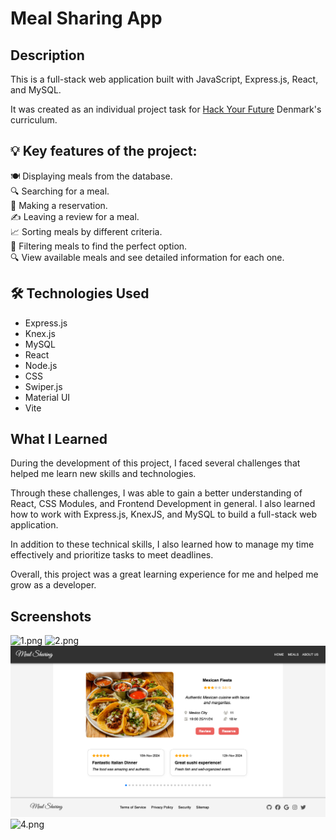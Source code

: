 # Meal Sharing App

## Description

This is a full-stack web application built with JavaScript, Express.js, React, and MySQL.

It was created as an individual project task for [Hack Your Future](https://github.com/HackYourFuture-CPH) Denmark's curriculum.

## 💡 Key features of the project:

🍽️ Displaying meals from the database. <br/>
🔍 Searching for a meal. <br/>
📅 Making a reservation. <br/>
✍️ Leaving a review for a meal. <br/>
📈 Sorting meals by different criteria. <br/>
🧹 Filtering meals to find the perfect option. <br/>
🔍 View available meals and see detailed information for each one. <br/>

## 🛠️ Technologies Used

-   Express.js
-   Knex.js
-   MySQL
-   React
-   Node.js
-   CSS
-   Swiper.js
-   Material UI
-   Vite

## What I Learned

<p>During the development of this project, I faced several challenges that helped me learn new skills and technologies.</p>

<p>Through these challenges, I was able to gain a better understanding of React, CSS Modules, and Frontend Development in general. I also learned how to work with Express.js, KnexJS, and MySQL to build a full-stack web application.</p>

<p>In addition to these technical skills, I also learned how to manage my time effectively and prioritize tasks to meet deadlines.</p>

<p>Overall, this project was a great learning experience for me and helped me grow as a developer.</p>

## Screenshots

![1.png](app/public/1.png)
![2.png](app/public/2.png)
![3.png](app/public/3.png)
![4.png](app/public/4.png)
